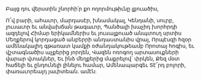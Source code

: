 
Բայց դու վերստին շնորհի՛ր քո ողորմութիւնը
լքուածիս,


Ո՜վ բարի, ահաւոր, մարդասէր, խնամակալ,
Կենդանի, սուրբ, լուսաւոր եւ անվախճան
թագաւոր,
Պանծալի խաչիդ խորհրդի ազդելով
Հիմար երիկամներիս եւ յուսալքուած անպտուղ
սրտիս
Մեղքերով կորդացած անբերրի անդաստանիս
վրայ,
Որպէսզի հզօր ամենակալիդ գթառատ կամքի
օժանդակութեամբ
Որոտայ հոգիս, եւ վշտագնածիս աչքերից յորդեն,
Վազեն ոռոգող արտասուքների վարար վտակներ,
Եւ ինձ մեղքերից մաքրելով` փրկեն,
Քեզ մօտ հաճելի եւ ընդունելի լինելու համար,
Ամենապարգեւ Տէ՜րդ բոլորի, փառաւորեալդ
յաւիտեան. ամէն:


